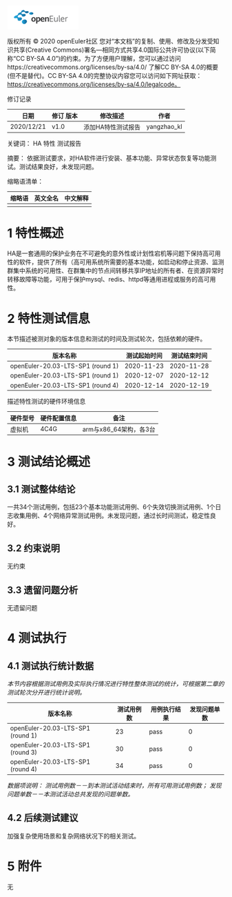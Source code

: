 ![openEuler ico](../../images/openEuler.png)

版权所有 © 2020  openEuler社区
 您对“本文档”的复制、使用、修改及分发受知识共享(Creative Commons)署名—相同方式共享4.0国际公共许可协议(以下简称“CC BY-SA 4.0”)的约束。为了方便用户理解，您可以通过访问https://creativecommons.org/licenses/by-sa/4.0/ 了解CC BY-SA 4.0的概要 (但不是替代)。CC BY-SA 4.0的完整协议内容您可以访问如下网址获取：https://creativecommons.org/licenses/by-sa/4.0/legalcode。

修订记录

| 日期 | 修订   版本 | 修改描述 | 作者 |
| ---- | ----------- | -------- | ---- |
| 2020/12/21  |   v1.0  | 添加HA特性测试报告 | yangzhao_kl |


关键词： HA 特性 测试报告
 

摘要：
依据测试要求，对HA软件进行安装、基本功能、异常状态恢复等功能测试。测试结果良好，未发现问题。
 

缩略语清单：

| 缩略语 | 英文全名 | 中文解释 |
| ------ | -------- | -------- |
|        |          |          |

# 1     特性概述

HA是一套通用的保护业务在不可避免的意外性或计划性宕机等问题下保持高可用性的软件，提供了所有（高可用系统所需要的基本功能，如启动和停止资源、监测群集中系统的可用性、在群集中的节点间转移共享IP地址的所有者、在资源异常时转移故障等功能，可用于保护mysql、redis、httpd等通用进程或服务的高可用性。


# 2     特性测试信息

本节描述被测对象的版本信息和测试的时间及测试轮次，包括依赖的硬件。

| 版本名称 | 测试起始时间 | 测试结束时间 |
| -------- | ------------ | ------------ |
|  openEuler-20.03-LTS-SP1 (round 1) | 2020-11-23 | 2020-11-28 |
|  openEuler-20.03-LTS-SP1 (round 1) | 2020-12-07 | 2020-12-12 |
|  openEuler-20.03-LTS-SP1 (round 4) | 2020-12-14 | 2020-12-19 |


描述特性测试的硬件环境信息

| 硬件型号 | 硬件配置信息 | 备注 |
| -------- | ------------ | ---- |
|  虚拟机  |     4C4G     |  arm与x86_64架构，各3台  |

# 3     测试结论概述

## 3.1   测试整体结论

一共34个测试用例，包括23个基本功能测试用例、6个失效切换测试用例、1个日志收集用例、4个网络异常测试用例。未发现问题，通过长时间测试，稳定性良好。

## 3.2   约束说明

无约束

## 3.3   遗留问题分析

无遗留问题

# 4     测试执行

## 4.1   测试执行统计数据

*本节内容根据测试用例及实际执行情况进行特性整体测试的统计，可根据第二章的测试轮次分开进行统计说明。*

| 版本名称 | 测试用例数 | 用例执行结果 | 发现问题单数 |
| -------- | ---------- | ------------ | ------------ |
| openEuler-20.03-LTS-SP1 (round 1) |     23     |     pass     |      0       |
| openEuler-20.03-LTS-SP1 (round 3) |     30     |     pass     |      0       |
| openEuler-20.03-LTS-SP1 (round 4) |     34     |     pass     |      0       |

*数据项说明：*
*测试用例数－－到本测试活动结束时，所有可用测试用例数；*
*发现问题单数－－本测试活动总共发现的问题单数。*

## 4.2   后续测试建议

加强复杂使用场景和复杂网络状况下的相关测试。

# 5     附件

无


